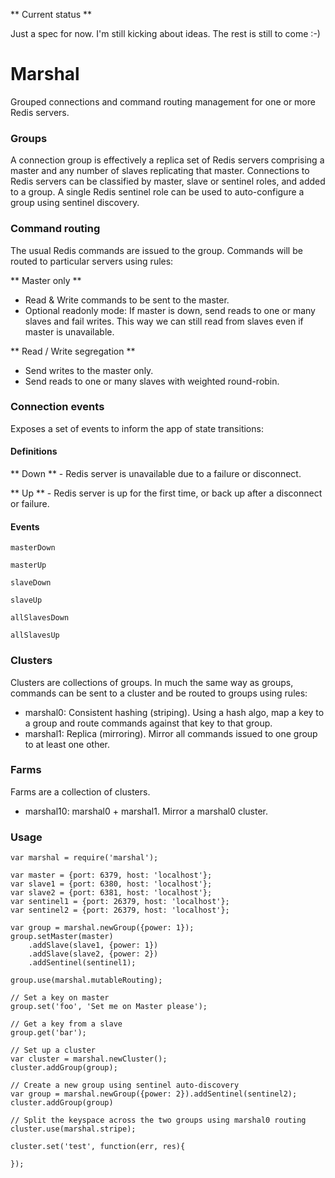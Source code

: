 ** Current status **

Just a spec for now. I'm still kicking about ideas. The rest is still to come :-)

# Marshal

Grouped connections and command routing management for one or more Redis servers.

### Groups
A connection group is effectively a replica set of Redis servers comprising a master and any number of slaves replicating that master. Connections to Redis servers can be classified by master, slave or sentinel roles, and added to a group. A single Redis sentinel role can be used to auto-configure a group using sentinel discovery.

### Command routing
The usual Redis commands are issued to the group. Commands will be routed to particular servers using rules:

** Master only **

* Read & Write commands to be sent to the master.
* Optional readonly mode: If master is down, send reads to one or many slaves and fail writes. This way we can still read from slaves even if master is unavailable.

** Read / Write segregation **

* Send writes to the master only.
* Send reads to one or many slaves with weighted round-robin.

### Connection events

Exposes a set of events to inform the app of state transitions:


#### Definitions
** Down ** - Redis server is unavailable due to a failure or disconnect.

** Up ** - Redis server is up for the first time, or back up after a disconnect or failure.

#### Events

`masterDown`

`masterUp`

`slaveDown`

`slaveUp`

`allSlavesDown`

`allSlavesUp`

### Clusters

Clusters are collections of groups. In much the same way as groups, commands can be sent to a cluster and be routed to groups using rules:

* marshal0: Consistent hashing (striping). Using a hash algo, map a key to a group and route commands against that key to that group.
* marshal1: Replica (mirroring). Mirror all commands issued to one group to at least one other.

### Farms
Farms are a collection of clusters.

* marshal10: marshal0 + marshal1. Mirror a marshal0 cluster.

### Usage
````
var marshal = require('marshal');

var master = {port: 6379, host: 'localhost'};
var slave1 = {port: 6380, host: 'localhost'};
var slave2 = {port: 6381, host: 'localhost'};
var sentinel1 = {port: 26379, host: 'localhost'};
var sentinel2 = {port: 26379, host: 'localhost'};

var group = marshal.newGroup({power: 1});
group.setMaster(master)
	.addSlave(slave1, {power: 1})
	.addSlave(slave2, {power: 2})
	.addSentinel(sentinel1);
	
group.use(marshal.mutableRouting);

// Set a key on master
group.set('foo', 'Set me on Master please');

// Get a key from a slave
group.get('bar');
	
// Set up a cluster
var cluster = marshal.newCluster();
cluster.addGroup(group);

// Create a new group using sentinel auto-discovery
var group = marshal.newGroup({power: 2}).addSentinel(sentinel2);
cluster.addGroup(group)

// Split the keyspace across the two groups using marshal0 routing
cluster.use(marshal.stripe);

cluster.set('test', function(err, res){

});

````